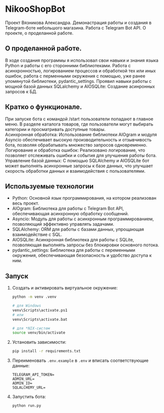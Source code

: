 # NikooShopBot
Проект Вязникова Александра. Демонастрация работы и создания в Telegram-боте небольшого магазина. Работа с Telegram Bot API. О проекте, о проделанной работе.

## О проделанной работе.  
В ходе создания программы я использовал свои навыки и знания языка Python и работы с его сторонними библиотеками. Pабота с асинхронностью, логированием процессов и обработкой тех или иных ошибок, работа с перменными окружения с помощью, уже ранее упомянутой библиотеки, pydantic_settings. Проявил навыки работы с мощной базой данных SQLalchemy и AIOSQLite: Создание асинронных запросов к БД.

## Кратко о функционале.
При запуске бота с командой /start пользователи попадают в главное меню.
В разделе каталога товаров, где пользователи могут выбирать категории и просматривать доступные товары.  
Асинхронная обработка: Использование библиотеки AIOgram и модуля Asyncio обеспечивает высокую производительность и отзывчивость бота, позволяя обрабатывать множество запросов одновременно.  
Логирование и обработка ошибок: Реализовано логирование, что позволяет отслеживать ошибки и события для улучшения работы бота.  
Управление базой данных: С помощью SQLAlchemy и AIOSQLite бот может выполнять асинхронные запросы к базе данных, что улучшает скорость обработки данных и взаимодействия с пользователями.

## Используемые технологии
- Python: Основной язык программирования, на котором реализован весь проект.  
- AIOgram: Библиотека для работы с Telegram Bot API, обеспечивающая асинхронную обработку сообщений.  
- Asyncio: Модуль для работы с асинхронным программированием, позволяющий эффективно управлять задачами.  
- SQLAlchemy: ORM для работы с базами данных, упрощающая взаимодействие с SQL.
- AIOSQLite: Асинхронная библиотека для работы с SQLite, позволяющая выполнять запросы без блокировки основного потока.  
- pydantic_settings: Библиотека для работы с переменными окружения, обеспечивающая безопасность и удобство доступа к ним.

## Запуск
1. Создать и активировать виртуальное окружение:
   ```bash
   python -m venv .venv

   # для Windows
   venv\Scripts\activate.ps1
   # или 
   venv\Scripts\activate.bat

   # для *NIX-систем
   source venv/bin/activate
   ```
2. Установить зависимости:
   ```bash
   pip install -r requirements.txt
   ```
3. Переименовать `.env.example` в `.env` и вписать соответствующие данные:
   ```
   TELEGRAM_API_TOKEN=
   ADMIN_URL=
   ADMIN_ID=
   SQLALCHEMY_URL=
   
   ```
4. Запустить бота:
   ```bash
   python run.py
   ```
   
